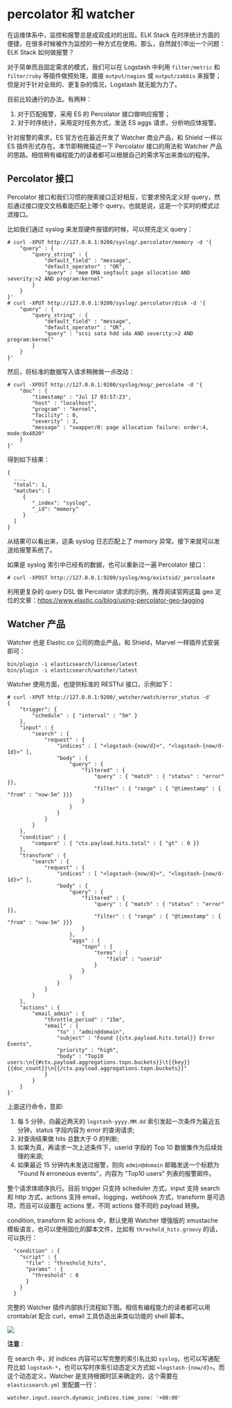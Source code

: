 # percolator 和 watcher

在运维体系中，监控和报警总是成双成对的出现。ELK Stack 在时序统计方面的便捷，在很多时候被作为监控的一种方式在使用。那么，自然就引申出一个问题：ELK Stack 如何做报警？

对于简单而且固定需求的模式，我们可以在 Logstash 中利用 `filter/metric` 和 `filter/ruby` 等插件做预处理，直接 `output/nagios` 或 `output/zabbix` 来报警；但是对于针对全局的、更复杂的情况，Logstash 就无能为力了。

目前比较通行的办法。有两种：

1. 对于匹配报警，采用 ES 的 Percolator 接口做响应报警；
2. 对于时序统计，采用定时任务方式，发送 ES aggs 请求，分析响应体报警。

针对报警的需求，ES 官方也在最近开发了 Watcher 商业产品，和 Shield 一样以 ES 插件形式存在。本节即稍微描述一下 Percolator 接口的用法和 Watcher 产品的思路。相信稍有编程能力的读者都可以根据自己的需求写出来类似的程序。

## Percolator 接口

Percolator 接口和我们习惯的搜索接口正好相反，它要求预先定义好 query，然后通过接口提交文档看能匹配上哪个 query。也就是说，这是一个实时的模式过滤接口。

比如我们通过 syslog 来发现硬件报错的时候，可以预先定义 query：

```
# curl -XPUT http://127.0.0.1:9200/syslog/.percolator/memory -d '{
    "query" : {
        "query_string" : {
            "default_field" : "message",
            "default_operator" : "OR",
            "query" : "mem DMA segfault page allocation AND severity:>2 AND program:kernel"
        }
    }
}'
# curl -XPUT http://127.0.0.1:9200/syslog/.percolator/disk -d '{
    "query" : {
        "query_string" : {
            "default_field" : "message",
            "default_operator" : "OR",
            "query" : "scsi sata hdd sda AND severity:>2 AND program:kernel"
        }
    }
}'
```

然后，将标准的数据写入请求稍微做一点改动：

```
# curl -XPOST http://127.0.0.1:9200/syslog/msg/_percolate -d '{
    "doc" : {
        "timestamp" : "Jul 17 03:57:23",
        "host" : "localhost",
        "program" : "kernel",
        "facility" : 0,
        "severity" : 3,
        "message" : "swapper/0: page allocation failure: order:4, mode:0x4020"
    }
}'
```

得到如下结果：

```
{
  ...,
  "total": 1,
  "matches": [
     {
        "_index": "syslog",
        "_id": "memory"
     }
  ]
}
```

从结果可以看出来，这条 syslog 日志匹配上了 memory 异常。接下来就可以发送给报警系统了。

如果是 syslog 索引中已经有的数据，也可以重新过一遍 Percolator 接口：

```
# curl -XPOST http://127.0.0.1:9200/syslog/msg/existsid/_percoloate
```

利用更复杂的 query DSL 做 Percolator 请求的示例，推荐阅读官网这篇 geo 定位的文章：<https://www.elastic.co/blog/using-percolator-geo-tagging>

## Watcher 产品

Watcher 也是 Elastic.co 公司的商业产品，和 Shield，Marvel 一样插件式安装即可：

```
bin/plugin -i elasticsearch/license/latest
bin/plugin -i elasticsearch/watcher/latest
```

Watcher 使用方面，也提供标准的 RESTful 接口，示例如下：

```
# curl -XPUT http://127.0.0.1:9200/_watcher/watch/error_status -d'
{
    "trigger": {
        "schedule" : { "interval" : "5m" }
    },
    "input" : {
        "search" : {
            "request" : {
                "indices" : [ "<logstash-{now/d}>", "<logstash-{now/d-1d}>" ],
                "body" : {
                    "query" : {
                        "filtered" : {
                            "query" : { "match" : { "status" : "error" }},
                            "filter" : { "range" : { "@timestamp" : { "from" : "now-5m" }}}
                        }
                    }
                }
            }
        }
    },
    "condition" : {
        "compare" : { "ctx.payload.hits.total" : { "gt" : 0 }}
    },
    "transform" : {
        "search" : {
            "request" : {
                "indices" : [ "<logstash-{now/d}>", "<logstash-{now/d-1d}>" ],
                "body" : {
                    "query" : {
                        "filtered" : {
                            "query" : { "match" : { "status" : "error" }},
                            "filter" : { "range" : { "@timestamp" : { "from" : "now-5m" }}}
                        }
                    },
                    "aggs" : {
                        "topn" : {
                            "terms" : {
                                "field" : "userid"
                            }
                        }
                    }
                }
            }
        }
    },
    "actions" : {
        "email_admin" : {
            "throttle_period" : "15m",
            "email" : {
                "to" : "admin@domain",
                "subject" : "Found {{ctx.payload.hits.total}} Error Events",
                "priority" : "high",
                "body" : "Top10 users:\n{{#ctx.payload.aggregations.topn.buckets}}\t{{key}} {{doc_count}}\n{{/ctx.payload.aggregations.topn.buckets}}"
            }
        }
    }
}'
```

上面这行命令，意即:

1. 每 5 分钟，向最近两天的 `logstash-yyyy.MM.dd` 索引发起一次条件为最近五分钟，status 字段内容为 error 的查询请求;
2. 对查询结果做 hits 总数大于 0 的判断;
3. 如果为真，再请求一次上述条件下，userid 字段的 Top 10 数据集作为后续处理的来源;
4. 如果最近 15 分钟内未发送过报警，则向 `admin@domain` 邮箱发送一个标题为 "Found N erroneous events"，内容为 "Top10 users" 列表的报警邮件。

整个请求体顺序执行。目前 trigger 只支持 scheduler 方式，input 支持 search 和 http 方式，actions 支持 email，logging，webhook 方式，transform 是可选项，而且可以设置在 actions 里，不同 actions 做不同的 payload 转换。

condition, transform 和 actions 中，默认使用 Watcher 增强版的 xmustache 模板语言，也可以使用固化的脚本文件，比如有 `threshold_hits.groovy` 的话，可以执行：

```
  "condition" : {
    "script" : {
      "file" : "threshold_hits",
      "params" : {
        "threshold" : 0
      }
    }
  }
```

完整的 Watcher 插件内部执行流程如下图。相信有编程能力的读者都可以用 crontab/at 配合 curl，email 工具仿造出来类似功能的 shell 脚本。

![](https://www.elastic.co/guide/en/watcher/current/images/watch-execution.jpg)

**注意**：

在 search 中，对 indices 内容可以写完整的索引名比如 `syslog`，也可以写通配符比如 `logstash-*`，也可以写时序索引动态定义方式如 `<logstash-{now/d}>`。而这个动态定义，Watcher 是支持根据时区来确定的，这个需要在 `elasticsearch.yml` 里配置一行：

```
watcher.input.search.dynamic_indices.time_zone: '+08:00'
```
